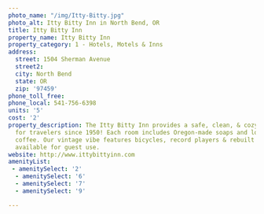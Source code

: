 ```yaml
---
photo_name: "/img/Itty-Bitty.jpg"
photo_alt: Itty Bitty Inn in North Bend, OR
title: Itty Bitty Inn
property_name: Itty Bitty Inn
property_category: 1 - Hotels, Motels & Inns
address:
  street: 1504 Sherman Avenue
  street2: 
  city: North Bend
  state: OR
  zip: '97459'
phone_toll_free: 
phone_local: 541-756-6398
units: '5'
cost: '2'
property_description: The Itty Bitty Inn provides a safe, clean, & cozy atmosphere
  for travelers since 1950! Each room includes Oregon-made soaps and locally roasted
  coffee. Our vintage vibe features bicycles, record players & rebuilt Atari 2600s
  available for guest use.
website: http://www.ittybittyinn.com
amenityList:
 - amenitySelect: '2'
  - amenitySelect: '6'
  - amenitySelect: '7'
  - amenitySelect: '9'

---
```

